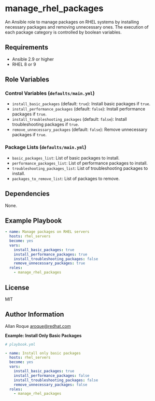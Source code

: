# manage_rhel_packages

An Ansible role to manage packages on RHEL systems by installing necessary packages and removing unnecessary ones. The execution of each package category is controlled by boolean variables.

## Requirements

- Ansible 2.9 or higher
- RHEL 8 or 9

## Role Variables

### Control Variables (`defaults/main.yml`)

- `install_basic_packages` (default: `true`): Install basic packages if `true`.
- `install_performance_packages` (default: `false`): Install performance packages if `true`.
- `install_troubleshooting_packages` (default: `false`): Install troubleshooting packages if `true`.
- `remove_unnecessary_packages` (default: `false`): Remove unnecessary packages if `true`.

### Package Lists (`defaults/main.yml`)

- `basic_packages_list`: List of basic packages to install.
- `performance_packages_list`: List of performance packages to install.
- `troubleshooting_packages_list`: List of troubleshooting packages to install.
- `packages_to_remove_list`: List of packages to remove.

## Dependencies

None.

## Example Playbook

```yaml
- name: Manage packages on RHEL servers
  hosts: rhel_servers
  become: yes
  vars:
    install_basic_packages: true
    install_performance_packages: true
    install_troubleshooting_packages: false
    remove_unnecessary_packages: true
  roles:
    - manage_rhel_packages
```

## License

MIT


## Author Information

Allan Roque aroque@redhat.com

**Example: Install Only Basic Packages**

```yaml
# playbook.yml

- name: Install only basic packages
  hosts: rhel_servers
  become: yes
  vars:
    install_basic_packages: true
    install_performance_packages: false
    install_troubleshooting_packages: false
    remove_unnecessary_packages: false
  roles:
    - manage_rhel_packages
```